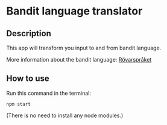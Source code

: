 # Bandit language translator

## Description
This app will transform you input to and from bandit language. 

More information about the bandit language: [Rövarspråket](https://en.wikipedia.org/wiki/R%C3%B6varspr%C3%A5ket)

## How to use
Run this command in the terminal:
```
npm start
```

(There is no need to install any node modules.)

